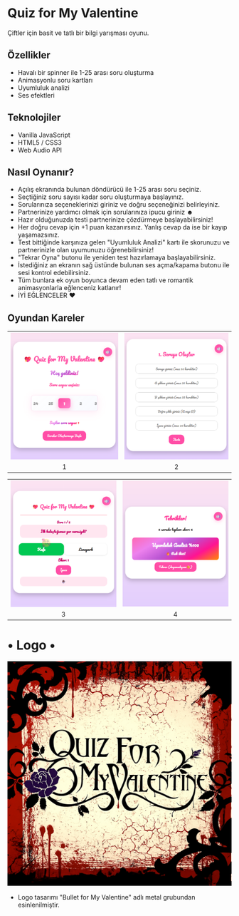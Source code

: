# Quiz for My Valentine

Çiftler için basit ve tatlı bir bilgi yarışması oyunu.

## Özellikler
- Havalı bir spinner ile 1-25 arası soru oluşturma
- Animasyonlu soru kartları
- Uyumluluk analizi
- Ses efektleri

## Teknolojiler
- Vanilla JavaScript
- HTML5 / CSS3
- Web Audio API

## Nasıl Oynanır?
- Açılış ekranında bulunan döndürücü ile 1-25 arası soru seçiniz.
- Seçtiğiniz soru sayısı kadar soru oluşturmaya başlayınız.
- Sorularınıza seçeneklerinizi giriniz ve doğru seçeneğinizi belirleyiniz.
- Partnerinize yardımcı olmak için sorularınıza ipucu giriniz ☻
- Hazır olduğunuzda testi partnerinize çözdürmeye başlayabilirsiniz!
- Her doğru cevap için +1 puan kazanırsınız. Yanlış cevap da ise bir kayıp yaşamazsınız.
- Test bittiğinde karşınıza gelen "Uyumluluk Analizi" kartı ile skorunuzu ve partnerinizle olan uyumunuzu öğrenebilirsiniz!
- "Tekrar Oyna" butonu ile yeniden test hazırlamaya başlayabilirsiniz.
- İstediğiniz an ekranın sağ üstünde bulunan ses açma/kapama butonu ile sesi kontrol edebilirsiniz.
- Tüm bunlara ek oyun boyunca devam eden tatlı ve romantik animasyonlarla eğlenceniz katlanır!
- İYİ EĞLENCELER ♥

## Oyundan Kareler

<table>
  <tr>
    <td><img src="1.png" width="600"></td>
    <td><img src="2.png" width="580"></td>
  </tr>
  <tr>
    <td align="center">1</td>
    <td align="center">2</td>
  </tr>
</table>
<table>
  <tr>
    <td><img src="3.png" width="590"></td>
    <td><img src="4.png" width="592"></td>
  </tr>
  <tr>
    <td align="center">3</td>
    <td align="center">4</td>
  </tr>
</table>

# • Logo •

![• Logo • ](image.png)

- Logo tasarımı "Bullet for My Valentine" adlı metal grubundan esinlenilmiştir.
